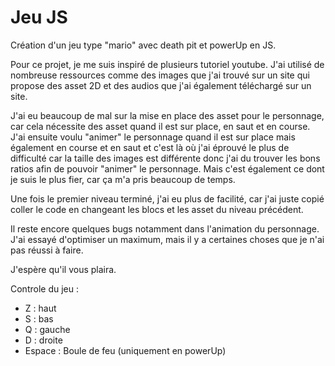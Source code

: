 # Jeu JS 

Création d'un jeu type "mario" avec death pit et powerUp en JS.

Pour ce projet, je me suis inspiré de plusieurs tutoriel youtube. J'ai utilisé de nombreuse ressources comme des images que j'ai trouvé sur un site qui propose des asset 2D et des audios que j'ai également téléchargé sur un site.

J'ai eu beaucoup de mal sur la mise en place des asset pour le personnage, car cela nécessite des asset quand il est sur place, en saut et en course. J'ai ensuite voulu "animer" le personnage quand il est sur place mais également en course et en saut et c'est là où j'ai éprouvé le plus de difficulté car la taille des images est différente donc j'ai du trouver les bons ratios afin de pouvoir "animer" le personnage. Mais c'est également ce dont je suis le plus fier, car ça m'a pris beaucoup de temps.

Une fois le premier niveau terminé, j'ai eu plus de facilité, car j'ai juste copié coller le code en changeant les blocs et les asset du niveau précédent.

Il reste encore quelques bugs notamment dans l'animation du personnage. J'ai essayé d'optimiser un maximum, mais il y a certaines choses que je n'ai pas réussi à faire.

J'espère qu'il vous plaira.

Controle du jeu :
  - Z : haut
  - S : bas
  - Q : gauche
  - D : droite
  - Espace : Boule de feu (uniquement en powerUp)
